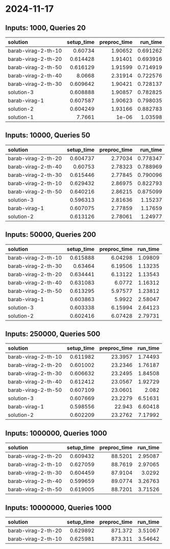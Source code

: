 # 2024-11-17

## Inputs: 1000, Queries 20

| solution            |   setup_time |   preproc_time |   run_time |
|:--------------------|-------------:|---------------:|-----------:|
| barab-virag-2-th-10 |     0.60734  |        1.90652 |   0.691262 |
| barab-virag-2-th-20 |     0.614428 |        1.91401 |   0.693916 |
| barab-virag-2-th-50 |     0.616129 |        1.91599 |   0.714919 |
| barab-virag-2-th-40 |     8.0668   |        2.31914 |   0.722576 |
| barab-virag-2-th-30 |     0.609642 |        1.90421 |   0.728137 |
| solution-3          |     0.608888 |        1.90857 |   0.782825 |
| barab-virag-1       |     0.607587 |        1.90623 |   0.798035 |
| solution-2          |     0.604249 |        1.93166 |   0.882783 |
| solution-1          |     7.7661   |        1e-06   |   1.03598  |

## Inputs: 10000, Queries 50

| solution            |   setup_time |   preproc_time |   run_time |
|:--------------------|-------------:|---------------:|-----------:|
| barab-virag-2-th-20 |     0.604737 |        2.77034 |   0.778347 |
| barab-virag-2-th-40 |     0.60753  |        2.78323 |   0.788969 |
| barab-virag-2-th-30 |     0.615446 |        2.77845 |   0.790096 |
| barab-virag-2-th-10 |     0.629432 |        2.86975 |   0.822793 |
| barab-virag-2-th-50 |     0.640216 |        2.86215 |   0.875099 |
| solution-3          |     0.596313 |        2.81636 |   1.15237  |
| barab-virag-1       |     0.607075 |        2.77859 |   1.17659  |
| solution-2          |     0.613126 |        2.78061 |   1.24977  |

## Inputs: 50000, Queries 200

| solution            |   setup_time |   preproc_time |   run_time |
|:--------------------|-------------:|---------------:|-----------:|
| barab-virag-2-th-10 |     0.615888 |        6.04298 |    1.09809 |
| barab-virag-2-th-30 |     0.63464  |        6.19506 |    1.13235 |
| barab-virag-2-th-20 |     0.634441 |        6.13122 |    1.13543 |
| barab-virag-2-th-40 |     0.631083 |        6.0772  |    1.16312 |
| barab-virag-2-th-50 |     0.613295 |        5.97577 |    1.23812 |
| barab-virag-1       |     0.603863 |        5.9922  |    2.58047 |
| solution-3          |     0.603338 |        6.15994 |    2.64123 |
| solution-2          |     0.602416 |        6.07428 |    2.79731 |

## Inputs: 250000, Queries 500

| solution            |   setup_time |   preproc_time |   run_time |
|:--------------------|-------------:|---------------:|-----------:|
| barab-virag-2-th-10 |     0.611982 |        23.3957 |    1.74493 |
| barab-virag-2-th-20 |     0.601002 |        23.2346 |    1.76187 |
| barab-virag-2-th-30 |     0.606632 |        23.2495 |    1.84508 |
| barab-virag-2-th-40 |     0.612412 |        23.0567 |    1.92729 |
| barab-virag-2-th-50 |     0.607109 |        23.0601 |    2.082   |
| solution-3          |     0.607669 |        23.2279 |    6.51631 |
| barab-virag-1       |     0.598556 |        22.943  |    6.60418 |
| solution-2          |     0.602209 |        23.2762 |    7.17992 |

## Inputs: 1000000, Queries 1000

| solution            |   setup_time |   preproc_time |   run_time |
|:--------------------|-------------:|---------------:|-----------:|
| barab-virag-2-th-20 |     0.609432 |        88.5201 |    2.95087 |
| barab-virag-2-th-10 |     0.627059 |        88.7619 |    2.97065 |
| barab-virag-2-th-30 |     0.604459 |        87.9104 |    3.0292  |
| barab-virag-2-th-40 |     0.599659 |        89.0774 |    3.26763 |
| barab-virag-2-th-50 |     0.619005 |        88.7201 |    3.71526 |

## Inputs: 10000000, Queries 1000

| solution            |   setup_time |   preproc_time |   run_time |
|:--------------------|-------------:|---------------:|-----------:|
| barab-virag-2-th-20 |     0.629892 |        871.372 |    3.51067 |
| barab-virag-2-th-10 |     0.625981 |        873.311 |    3.54642 |